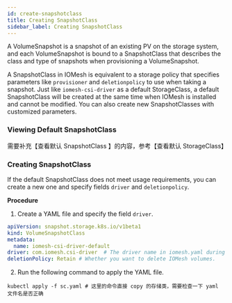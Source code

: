 ```yaml
---
id: create-snapshotclass
title: Creating SnapshotClass
sidebar_label: Creating SnapshotClass
---
```


A VolumeSnapshot is a snapshot of an existing PV on the storage system, and each VolumeSnapshot is bound to a SnapshotClass that describes the class and type of snapshots when provisioning a VolumeSnapshot.

A SnapshotClass in IOMesh is equivalent to a storage policy that specifies parameters like `provisioner` and `deletionpolicy` to use when taking a snapshot. Just like `iomesh-csi-driver` as a default StorageClass, a default SnapshotClass will be created at the same time when IOMesh is installed and cannot be modified. You can also create new SnapshotClasses with customized parameters.


### Viewing Default SnapshotClass
需要补充【查看默认 SnapshotClass 】的内容，参考【查看默认 StorageClass】


### Creating SnapshotClass
If the default SnapshotClass does not meet usage requirements, you can create a new one and specify fields `driver` and `deletionpolicy`.  

**Procedure**
1. Create a YAML file and specify the field `driver`. 

```yaml
apiVersion: snapshot.storage.k8s.io/v1beta1
kind: VolumeSnapshotClass
metadata:
  name: iomesh-csi-driver-default
driver: com.iomesh.csi-driver  # The driver name in iomesh.yaml during manual installation.
deletionPolicy: Retain # Whether you want to delete IOMesh volumes.
```

2. Run the following command to apply the YAML file.
  
```
kubectl apply -f sc.yaml # 这里的命令直接 copy 的存储类，需要检查一下 yaml 文件名是否正确
```
